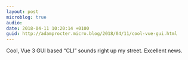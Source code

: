 ```yaml
---
layout: post
microblog: true
audio: 
date: 2018-04-11 10:20:14 +0100
guid: http://adamprocter.micro.blog/2018/04/11/cool-vue-gui.html
---
```

Cool, Vue 3 GUI based “CLI” sounds right up my street. Excellent news. 
